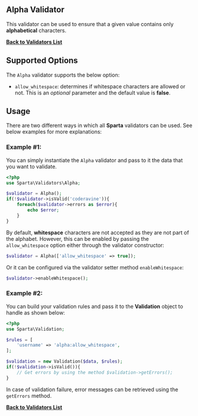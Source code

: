 ## Alpha Validator 
This validator can be used to ensure that a given value contains only __alphabetical__ characters.

[**Back to Validators List**](./reference.md#validators-list)

## Supported Options
The `Alpha` validator supports the below option:

* `allow_whitespace`: determines if whitespace characters are allowed or not. This is an _optional_ parameter and the default value is __false__. 

## Usage
There are two different ways in which all __Sparta__ validators can be used. See below examples for more explanations:

### Example #1:
You can simply instantiate the `Alpha` validator and pass to it the data that you want to validate. 

```php
<?php
use Sparta\Validators\Alpha;

$validator = Alpha();
if(!$validator->isValid('coderavine')){
	foreach($validator->errors as $error){
		echo $error;
	}
}
```

By default, __whitespace__ characters are not accepted as they are not part of the alphabet. However, this can be enabled by passing the `allow_whitespace` option either through the validator constructor:

```php
$validator = Alpha(['allow_whitespace' => true]);
```

Or it can be configured via the validator setter method `enableWhitespace`:

```php
$validator->enableWhitespace();
```

### Example #2:
You can build your validation rules and pass it to the __Validation__ object to handle as shown below:

```php
<?php
use Sparta\Validation;

$rules = [
	'username' => 'alpha:allow_whitespace',
];

$validation = new Validation($data, $rules);
if(!$validation->isValid()){
	// Get errors by using the method $validation->getErrors(); 
}

```

In case of validation failure, error messages can be retrieved using the `getErrors` method.


[**Back to Validators List**](./reference.md#validators-list)
